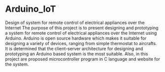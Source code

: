 # Arduino_IoT
Design of system for remote control of electrical appliances over the Internet
The purpose of this project is to present designing and prototyping a system for remote control of electrical appliances over the Internet using Arduino. Arduino is open source hardware which makes it suitable for designing a variety of devices, ranging from simple thermostat to aircrafts. It is determined that the client-server architecture for designing and prototyping an Arduino based system is the most suitable. Also, in this project are proposed microcontroller program in C language and website for the system.
